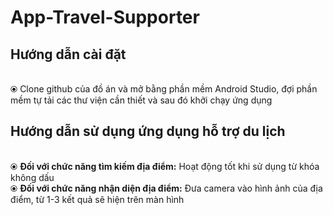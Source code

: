 ﻿# App-Travel-Supporter
<h2>Hướng dẫn cài đặt</h2></br>
&#10687; Clone github của đồ án và mở bằng phần mềm Android Studio, đợi phần mềm tự tải các thư viện cần thiết và sau đó khởi chạy ứng dụng
<h2><b>Hướng dẫn sử dụng ứng dụng hỗ trợ du lịch</b></h2> </br>
&#10687; <b>Đối với chức năng tìm kiếm địa điểm:</b> Hoạt động tốt khi sử dụng từ khóa không dấu </br>
&#10687; <b>Đối với chức năng nhận diện địa điểm:</b> Đưa camera vào hình ảnh của địa điểm, từ 1-3 kết quả sẽ hiện trên màn hình
